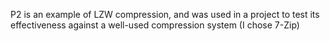 P2 is an example of LZW compression, and was used in a project to test its effectiveness against a well-used compression system (I chose 7-Zip)
